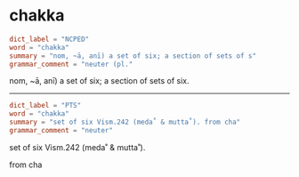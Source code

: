 # chakka

``` toml
dict_label = "NCPED"
word = "chakka"
summary = "nom, ~ā, anī) a set of six; a section of sets of s"
grammar_comment = "neuter (pl."
```

nom, \~ā, anī) a set of six; a section of sets of six.

--------------------

``` toml
dict_label = "PTS"
word = "chakka"
summary = "set of six Vism.242 (meda˚ & mutta˚). from cha"
grammar_comment = "neuter"
```

set of six Vism.242 (meda˚ & mutta˚).

 from cha

